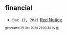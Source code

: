 ## financial


* <code>Dec 12, 2021</code> [Red Notice](2021-12-15T21-11-09-red-notice.md)

<sup><sub>generated 29 Oct 2024 21:00:34 by <a href='https://github.com/senorprogrammer/til'>til</a></sub></sup>
